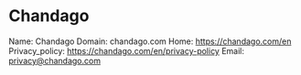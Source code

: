 
# Chandago

Name: Chandago
Domain: chandago.com
Home: https://chandago.com/en
Privacy_policy: https://chandago.com/en/privacy-policy
Email: privacy@chandago.com
